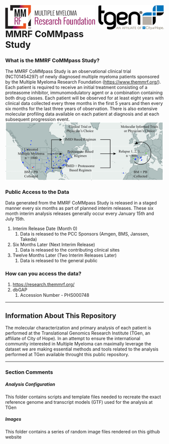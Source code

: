 <img src="/images/MMRF_Square_Tag_3c_SM.jpeg" width="285" height="74.8" align="left" title="MMRF Logo">
<img src="/images/TGen_Color_LOGO_medium.png" width="208.3" height="78" align="right" title="TGen Logo"> <br/>
<br/>

# MMRF CoMMpass Study

### What is the MMRF CoMMpass Study?

The MMRF CoMMpass Study is an observational clinical trial (NCT01454297) of newly diagnosed multiple myeloma patients sponsored by the Multiple Myeloma Research Foundation (https://www.themmrf.org/).  Each patient is required to receive an initial treatment consisting of a proteasome inhibitor, immunomodulatory agent or a combination containing both drug classes. Each patient will be observed for at least eight years with clinical data collected every three months in the first 5 years and then every six months for the last three years of observation.  There is also extensive molecular profiling data available on each patient at diagnosis and at each subsequent progression event.
![CoMMpass Map](/images/CoMMpass_Map_and_Design.jpg)

### Public Access to the Data

Data generated from the MMRF CoMMpass Study is released in a staged manner every six months as part of planned interim releases. These six month interim analysis releases generally occur every January 15th and July 15th.

1. Interim Release Date (Month 0)
    1. Data is released to the PCC Sponsors (Amgen, BMS, Janssen, Takeda)
2. Six Months Later (Next Interim Release)
    1. Data is released to the contributing clinical sites
3. Twelve Months Later (Two Interim Releases Later)
    1. Data is released to the general public

### How can you access the data?

1. https://research.themmrf.org/
2. dbGAP
    1. Accession Number - PHS000748

---

## Information About This Repository

The molecular characterization and primary analysis of each patient is performed at the Translational Genomics Research Institute (TGen, an affiliate of City of Hope).  In an attempt to ensure the international community interested in Multiple Myeloma can maximally leverage the dataset we are making essential methods and tools related to the analysis performed at TGen available throught this public repository.

---

### Section Comments

##### Analysis Configuration
This folder contains scripts and template files needed to recreate the exact reference genome and transcript models (GTF) used for the analysis at TGen

##### Images
This folder contains a series of random image files rendered on this github website

